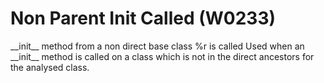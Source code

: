 # Non Parent Init Called (W0233)

\_\_init\_\_ method from a non direct base class %r is called Used when
an \_\_init\_\_ method is called on a class which is not in the direct
ancestors for the analysed class.
